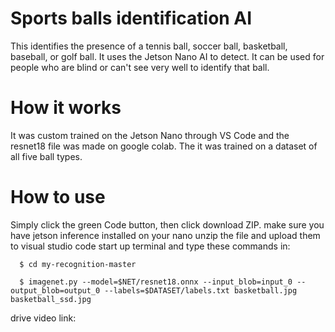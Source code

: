 # Sports balls identification AI
This identifies the presence of a tennis ball, soccer ball, basketball, baseball, or golf ball. It uses the Jetson Nano AI to detect. It can be used for people who are blind or can't see very well to identify that ball.

# How it works
It was custom trained on the Jetson Nano through VS Code and the resnet18 file was made on google colab. The it was trained on a dataset of all five ball types.

# How to use
Simply click the green Code button, then click download ZIP.
make sure you have jetson inference installed on your nano
unzip the file and upload them to visual studio code
start up terminal and type these commands in:
```
  $ cd my-recognition-master
```
```
  $ imagenet.py --model=$NET/resnet18.onnx --input_blob=input_0 --output_blob=output_0 --labels=$DATASET/labels.txt basketball.jpg basketball_ssd.jpg
```
drive video link:
  
